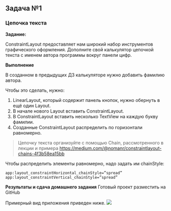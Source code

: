 
## Задача №1
### Цепочка текста


**Задание:**

ConstraintLayout предоставляет нам широкий набор инструментов графического оформления.
Дополните свой калькулятор цепочкой текста с именем автора программы вокруг панели цифр.




**Выполнение**

В созданном в предыдущих ДЗ калькуляторе нужно добавить фамилию автора.

Чтобы это сделать, нужно:

1. LinearLayout, который содержит панель кнопок, нужно обернуть в ещё один Layout.
2. В начале нового Layout вставить ConstraintLayout.
3. В ConstraintLayout вставить несколько TextView на каждую букву фамилии.
4. Созданные ConstraintLayout распределить по горизонтали равномерно.



> Цепочку текста организуйте с помощью Chain, рассмотренного в лекции и примера
> https://medium.com/@nomanr/constraintlayout-chains-4f3b58ea15bb


Чтобы распределить элементы равномерно, надо задать им chainStyle:
```
app:layout_constraintHorizontal_chainStyle=”spread” 
app:layout_constraintVertical_chainStyle=”spread”
```


**Результаты и сдача домашнего задания**
Готовый проект разместить на GitHub

Примерный вид приложения приведен ниже.
![](https://i.imgur.com/3af7H07.png)

